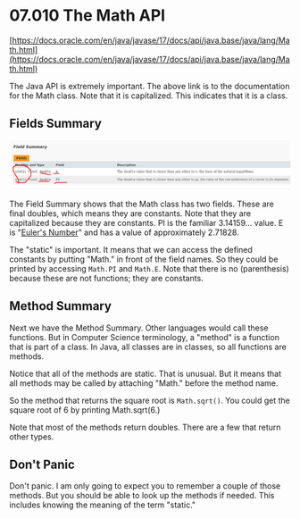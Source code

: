 # 07.010 The Math API

[https://docs.oracle.com/en/java/javase/17/docs/api/java.base/java/lang/Math.html](https://docs.oracle.com/en/java/javase/17/docs/api/java.base/java/lang/Math.html)

The Java API is extremely important.  The above link is to the documentation for the Math class.  Note that it is capitalized.  This indicates that it is a class.

## Fields Summary
![Static Fields](static.png)

The Field Summary shows that the Math class has two fields.  These are final doubles, which means they are constants.  Note that they are capitalized because they are constants.  PI is the familiar 3.14159... value.  E is "[Euler's Number](https://en.wikipedia.org/wiki/E_(mathematical_constant))" and has a value of approximately 2.71828.

The "static" is important.  It means that we can access the defined constants by putting "Math." in front of the field names.  So they could be printed by accessing `Math.PI` and `Math.E`.  Note that there is no (parenthesis) because these are not functions; they are constants.

## Method Summary

Next we have the Method Summary.  Other languages would call these functions.  But in Computer Science terminology, a "method" is a function that is part of a class.  In Java, all classes are in classes, so all functions are methods.

Notice that all of the methods are static.  That is unusual.  But it means that all methods may be called by attaching "Math." before the method name.

So the method that returns the square root is `Math.sqrt()`.  You could get the square root of 6 by printing Math.sqrt(6.)

Note that most of the methods return doubles.  There are a few that return other types.  

## Don't Panic

Don't panic.  I am only going to expect you to remember a couple of those methods.  But you should be able to look up the methods if needed.  This includes knowing the meaning of the term "static." 